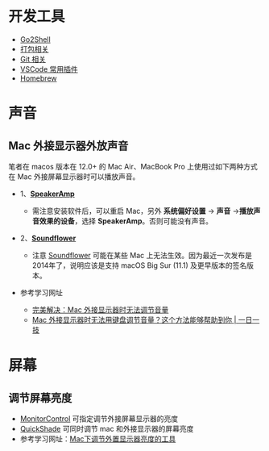 # 开发工具
- [Go2Shell](https://github.com/twototwoto/WYW_Blog/wiki/%E6%95%88%E7%8E%87%E5%B7%A5%E5%85%B7-Go2Shell)
- [打包相关](https://github.com/twototwoto/WYW_Blog/wiki/%E6%89%93%E5%8C%85%E7%9B%B8%E5%85%B3)
- [Git 相关](https://github.com/twototwoto/WYW_Blog/wiki/Git%E7%9B%B8%E5%85%B3)
- [VSCode 常用插件](https://github.com/twototwoto/WYW_Blog/wiki/VSCode-%E5%B8%B8%E7%94%A8%E6%8F%92%E4%BB%B6)
- [Homebrew](https://github.com/twototwoto/WYW_Blog/wiki/Homebrew)

# 声音
## Mac 外接显示器外放声音

笔者在 macos 版本在 12.0+ 的 Mac Air、MacBook Pro 上使用过如下两种方式在 Mac 外接屏幕显示器时可以播放声音。
- 1、**[SpeakerAmp](https://www.nimblesnail.com/)**
  - 需注意安装软件后，可以重启 Mac，另外 **系统偏好设置** -> **声音** ->**播放声音效果的设备**，选择 **SpeakerAmp**。否则可能没有声音。
- 2、**[Soundflower](https://github.com/mattingalls/Soundflower/releases)**
  - 注意 [Soundflower](https://github.com/mattingalls/Soundflower/releases) 可能在某些 Mac 上无法生效。因为最近一次发布是2014年了，说明应该是支持 macOS Big Sur (11.1) 及更早版本的签名版本。

- 参考学习网址
  - [完美解决：Mac 外接显示器时无法调节音量](https://zhuanlan.zhihu.com/p/403950501?ivk_sa=1024320u)
  - [Mac 外接显示器时无法用键盘调节音量？这个方法能够帮助到你 | 一日一技](https://zhuanlan.zhihu.com/p/50912888)

# 屏幕
## 调节屏幕亮度

- [MonitorControl](https://github.com/MonitorControl/MonitorControl) 可指定调节外接屏幕显示器的亮度
- [QuickShade](https://apps.apple.com/cn/app/quickshade/id931571202?mt=12) 可同时调节 mac 和外接显示器的屏幕亮度
- 参考学习网址：[Mac下调节外置显示器亮度的工具](https://www.jibing57.com/2020/06/21/tools-to-control-brightness-of-external-monitor-on-macos/)
